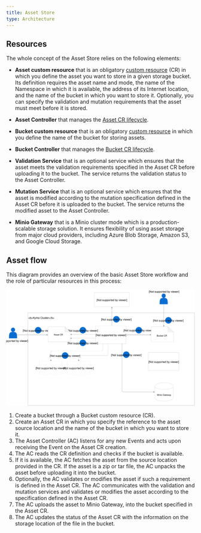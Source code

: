 ```yaml
---
title: Asset Store
type: Architecture
---
```


## Resources

The whole concept of the Asset Store relies on the following elements:

- **Asset custom resource** that is an obligatory [custom resource](#custom-resource-asset) (CR) in which you define the asset you want to store in a given storage bucket. Its definition requires the asset name and mode, the name of the Namespace in which it is available, the address of its Internet location, and the name of the bucket in which you want to store it. Optionally, you can specify the validation and mutation requirements that the asset must meet before it is stored.

- **Asset Controller** that manages the [Asset CR lifecycle](#details-asset-custom-resource-lifecycle).

- **Bucket custom resource** that is an obligatory [custom resource](#custom-resource-bucket) in which you define the name of the bucket for storing assets.

- **Bucket Controller** that manages the [Bucket CR lifecycle](#details-bucket-custom-resource-lifecycle).

- **Validation Service** that is an optional service which ensures that the asset meets the validation requirements specified in the Asset CR before uploading it to the bucket. The service returns the validation status to the Asset Controller.

- **Mutation Service** that is an optional service which ensures that the asset is modified according to the mutation specification defined in the Asset CR before it is uploaded to the bucket. The service returns the modified asset to the Asset Controller.

- **Minio Gateway** that is a Minio cluster mode which is a production-scalable storage solution. It ensures flexibility of using asset storage from major cloud providers, including Azure Blob Storage, Amazon S3, and Google Cloud Storage.

## Asset flow

This diagram provides an overview of the basic Asset Store workflow and the role of particular resources in this process:

![](assets/asset-store-architecture.svg)

1. Create a bucket through a Bucket custom resource (CR).
2. Create an Asset CR in which you specify the reference to the asset source location and the name of the bucket in which you want to store it.
3. The Asset Controller (AC) listens for any new Events and acts upon receiving the Event on the Asset CR creation.
4. The AC reads the CR definition and checks if the bucket is available.
5. If it is available, the AC fetches the asset from the source location provided in the CR. If the asset is a zip or tar file, the AC unpacks the asset before uploading it into the bucket.
6. Optionally, the AC validates or modifies the asset if such a requirement is defined in the Asset CR. The AC communicates with the validation and mutation services and validates or modifies the asset according to the specification defined in the Asset CR.
7. The AC uploads the asset to Minio Gateway, into the bucket specified in the Asset CR.
8. The AC updates the status of the Asset CR with the information on the storage location of the file in the bucket.
